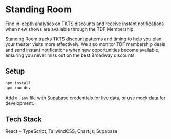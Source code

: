 # Standing Room

Find in-depth analytics on TKTS discounts and receive instant notifications when new shows are available through the TDF Membership.

Standing Room tracks TKTS discount patterns and timing to help you plan your theater visits more effectively. We also monitor TDF membership deals and send instant notifications when new opportunities become available, ensuring you never miss out on the best Broadway discounts.

## Setup

```bash
npm install
npm run dev
```

Add a `.env` file with Supabase credentials for live data, or use mock data for development.

## Tech Stack

React + TypeScript, TailwindCSS, Chart.js, Supabase
